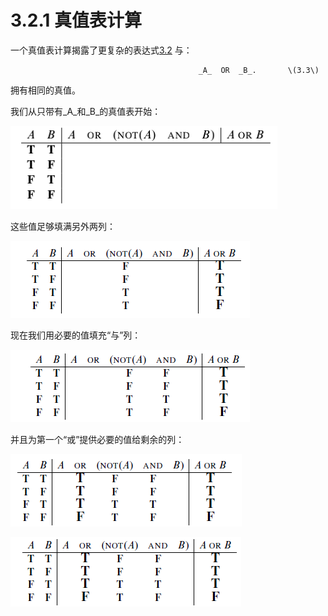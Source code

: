 # 3.2.1 真值表计算

一个真值表计算揭露了更复杂的表达式[3.2](https://finit-xu.gitbook.io/msc20180606/i-proofs/3-logical-formulas/3.2-propositional-logic-in-computer-programs)  与：

                                              _A_  OR  _B_.       \(3.3\)

拥有相同的真值。

我们从只带有_A_和_B_的真值表开始：

![&#x622A;&#x56FE;](../../../.gitbook/assets/image%20%2810%29.png)

这些值足够填满另外两列：

![&#x622A;&#x56FE;](../../../.gitbook/assets/image%20%2813%29.png)

现在我们用必要的值填充“与”列：

![&#x622A;&#x56FE;](../../../.gitbook/assets/image%20%2814%29.png)

并且为第一个“或”提供必要的值给剩余的列：

![&#x622A;&#x56FE;](../../../.gitbook/assets/image%20%2811%29.png)

![](../../../.gitbook/assets/image%20%2815%29.png)

